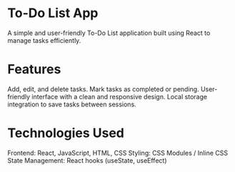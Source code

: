 # To-Do List App
A simple and user-friendly To-Do List application built using React to manage tasks efficiently.

# Features
Add, edit, and delete tasks.
Mark tasks as completed or pending.
User-friendly interface with a clean and responsive design.
Local storage integration to save tasks between sessions.

# Technologies Used
Frontend: React, JavaScript, HTML, CSS
Styling: CSS Modules / Inline CSS
State Management: React hooks (useState, useEffect)
